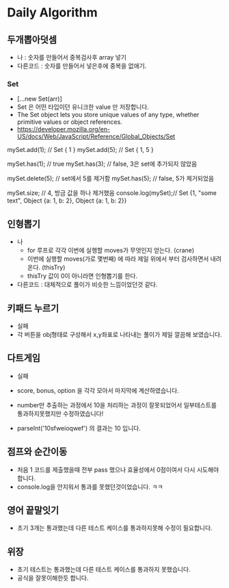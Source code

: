 # Daily Algorithm

## 두개뽑아덧셈

- 나 : 숫자를 만들어서 중복검사후 array 넣기
- 다른코드 : 숫자를 만들어서 넣은후에 중복을 없애기.

### Set

- [...new Set(arr)]
- Set 은 어떤 타입이던 유니크한 value 만 저장합니다.
- The Set object lets you store unique values of any type, whether primitive values or object references.
- https://developer.mozilla.org/en-US/docs/Web/JavaScript/Reference/Global_Objects/Set

mySet.add(1); // Set { 1 }
mySet.add(5); // Set { 1, 5 }

mySet.has(1); // true
mySet.has(3); // false, 3은 set에 추가되지 않았음

mySet.delete(5); // set에서 5를 제거함
mySet.has(5);    // false, 5가 제거되었음

mySet.size; // 4, 방금 값을 하나 제거했음
console.log(mySet);// Set {1, "some text", Object {a: 1, b: 2}, Object {a: 1, b: 2}}

## 인형뽑기

- 나
  - for 루프로 각각 이번에 실행할 moves가 무엇인지 얻는다. (crane)
  - 이번에 실행할 moves(가로 몇번째) 에 따라 제일 위에서 부터 검사하면서 내려온다. (thisTry)
  - thisTry 값이 0이 아니라면 인형뽑기를 한다.
- 다른코드 : 대체적으로 풀이가 비슷한 느낌이었던것 같다.

## 키패드 누르기

- 실패
- 각 버튼을 obj형태로 구성해서 x,y좌표로 나타내는 풀이가 제일 깔끔해 보였습니다.

## 다트게임

- 실패
  
- score, bonus, option 을 각각 모아서 마지막에 계산하였습니다.
- number만 추출하는 과정에서 10을 처리하는 과정이 잘못되었어서 일부테스트를 통과하지못했지만 수정하였습니다!
- parseInt('10sfweioqwef') 의 결과는 10 입니다.

## 점프와 순간이동

- 처음 1 코드를 제출했을때 전부 pass 했으나 효율성에서 0점이여서 다시 시도해야합니다.
- console.log을 안지워서 통과를 못했던것이었습니다. ㅋㅋ

## 영어 끝말잇기

- 초기 3개는 통과했는데 다른 테스트 케이스를 통과하지못해 수정이 필요합니다.

## 위장

- 초기 테스트는 통과했는데 다른 테스트 케이스를 통과하지 못했습니다.
- 공식을 잘못이해한듯 합니다.










